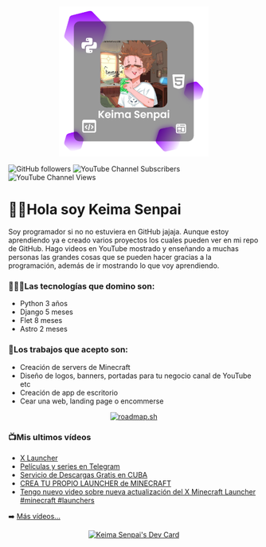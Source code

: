 <div align="center">
    <img src="./public/Logo.png" alt="KeimaSenpai" height="300">
</div>

![GitHub followers](https://img.shields.io/github/followers/KeimaSenpai?style=for-the-badge&label=GitHub%20Followers&color=%239900FF)
![YouTube Channel Subscribers](https://img.shields.io/youtube/channel/subscribers/UCgHO7K8MCGOFDsK_WTr5vdQ?style=for-the-badge&color=%23FC4850)
![YouTube Channel Views](https://img.shields.io/youtube/channel/views/UCgHO7K8MCGOFDsK_WTr5vdQ?style=for-the-badge&color=%23FC4850)



# 👋🏻Hola soy Keima Senpai

Soy programador si no no estuviera en GitHub jajaja. Aunque estoy aprendiendo ya e creado varios proyectos los cuales pueden ver en mi repo de GitHub. Hago videos en YouTube mostrado y enseñando a muchas personas las grandes cosas que se pueden hacer gracias a la programación, además de ir mostrando lo que voy aprendiendo.

### 👨🏻‍💻Las tecnologías que domino son:

- Python 3 años
- Django 5 meses
- Flet 8 meses
- Astro 2 meses

### 💼Los trabajos que acepto son:

- Creación de servers de Minecraft
- Diseño de logos, banners, portadas para tu negocio canal de YouTube etc
- Creación de app de escritorio
- Cear una web, landing page o encommerse

<div align="center">
    <a href="https://roadmap.sh"><img src="https://api.roadmap.sh/v1-badge/tall/660b945bda1671f986fd3d50?variant=dark" alt="roadmap.sh"/></a>
</div>

### 📺Mis ultimos vídeos
<!-- YOUTUBE:START -->
- [X Launcher ](https://www.youtube.com/watch?v=JBl2ZbShBBQ)
- [Películas y series en Telegram](https://www.youtube.com/shorts/YYx0Q2TwRvc)
- [Servicio de Descargas Gratis en CUBA](https://www.youtube.com/watch?v=YztcnMQkv7E)
- [CREA TU PROPIO LAUNCHER de MINECRAFT](https://www.youtube.com/watch?v=5FmjSubDRyw)
- [Tengo nuevo video sobre nueva actualización del X Minecraft Launcher #minecraft #launchers](https://www.youtube.com/shorts/j0BC_Xdkrow)
<!-- YOUTUBE:END -->
➡️ [Más vídeos...](https://www.youtube.com/@KeimaSenpaiYT)

<div align="center">
    <a href="https://app.daily.dev/keimasenpai"><img src="https://api.daily.dev/devcards/v2/6cjMpQzvs9Y0GL0tJCpAO.png?type=wide&r=iyy" width="652" alt="Keima Senpai's Dev Card"/></a>
</div>
